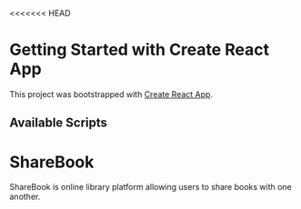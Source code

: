 <<<<<<< HEAD
# Getting Started with Create React App

This project was bootstrapped with [Create React App](https://github.com/facebook/create-react-app).

## Available Scripts

# ShareBook
ShareBook is  online library platform allowing users to share books with one another.

